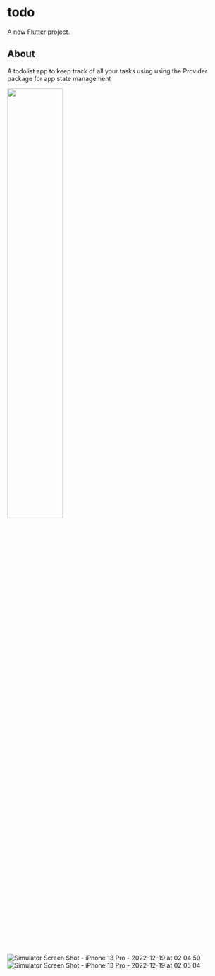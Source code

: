 # todo

A new Flutter project.

## About
A todolist app to keep track of all your tasks using using the Provider package for app state management

<img src="![Simulator Screen Shot - iPhone 13 Pro - 2022-12-19 at 02 04 24](https://user-images.githubusercontent.com/86411135/208329929-eb0590f5-bf9d-40e8-adde-f8b38e8b8b07.png)" width="50%" height="50%">


![Simulator Screen Shot - iPhone 13 Pro - 2022-12-19 at 02 04 50](https://user-images.githubusercontent.com/86411135/208329942-2b899f05-875e-4e72-a0bd-03a1da02ddc1.png)
![Simulator Screen Shot - iPhone 13 Pro - 2022-12-19 at 02 05 04](https://user-images.githubusercontent.com/86411135/208329947-16891efb-45c5-4e94-8987-2847d51a301e.png)
